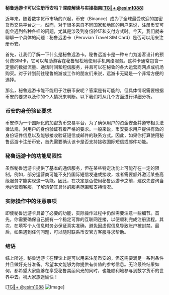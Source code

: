 **秘鲁远游卡可以注册币安吗？深度解读与实操指南[[TG💪+ @esim1088](https://t.me/s/esim1088)]**

近年来，随着数字货币市场的兴起，币安（Binance）成为了全球最受欢迎的加密货币交易平台之一。然而，对于很多来自不同国家和地区的用户来说，注册币安可能会遇到各种各样的问题，尤其是涉及到身份验证和支付方式时。今天，我们就来聊聊一个具体的问题：秘鲁远游卡（Peruvian Travel SIM Card）是否可以用来注册币安。

首先，让我们了解一下什么是秘鲁远游卡。秘鲁远游卡是一种专门为游客设计的预付费SIM卡，它可以帮助游客在秘鲁轻松地使用手机网络服务。这种卡通常包含一定量的数据流量、通话时间和短信服务，并且可以在秘鲁的各大运营商网点或机场购买。对于计划前往秘鲁旅游或工作的朋友们来说，远游卡无疑是一个非常方便的选择。

那么，秘鲁远游卡能不能用于注册币安呢？答案是有可能的，但具体情况需要根据币安的要求以及你的个人情况来判断。以下我们将从几个方面进行详细分析。

### 币安的身份验证要求

币安作为一个国际化的加密货币交易平台，为了确保用户的资金安全并遵守相关法律法规，对用户的身份验证有着严格的要求。一般来说，币安要求用户提供有效的身份证件信息以及能够接收验证短信或邮件的联系方式。因此，如果你打算使用秘鲁远游卡注册币安，首先需要确认该卡是否支持接收国际短信或邮件功能。

### 秘鲁远游卡的功能局限性

虽然秘鲁远游卡提供了基本的通信服务，但在某些特定功能上可能存在一定的限制。例如，部分运营商可能不支持国际短信发送或接收，或者需要额外激活某些高级服务才能实现这一功能。因此，在决定是否使用秘鲁远游卡之前，建议先咨询当地运营商客服，了解清楚其具体的服务范围和支持情况。

### 实际操作中的注意事项

即使秘鲁远游卡具备了必要的功能，实际操作过程中仍然需要注意一些细节。首先，你需要确保自己拥有一个稳定可靠的互联网连接，以便顺利完成注册流程。其次，在填写个人信息时务必保证真实准确，避免因虚假信息导致账户被封禁。最后，如果遇到任何问题，可以随时联系币安官方客服寻求帮助。

### 结语

综上所述，秘鲁远游卡在理论上是可以用来注册币安的，但这需要满足一系列条件并且做好充分准备。希望本文能够为你提供有价值的参考信息。无论最终结果如何，都希望大家能够在享受秘鲁美丽风光的同时，也能顺利地参与到数字货币的世界中去。祝大家旅途愉快！

[[TG💪+ @esim1088](https://t.me/s/esim1088) ![Image](https://i.postimg.cc/4NQfJmqS/Snipaste-2025-05-13-00-14-12.png)]